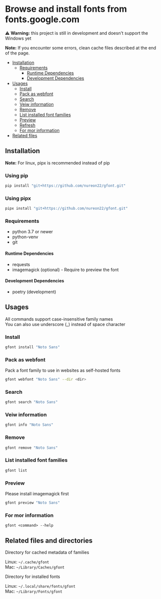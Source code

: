 # Browse and install fonts from fonts.google.com

⚠️ **Warning:** this project is still in development and doesn't support the Windows yet

**Note:** If you encounter some errors, clean cache files described at the end of the page.

- [Installation](#installation)
  - [Requirements](#requirements)
    - [Runtime Dependencies](#runtime-dependencies)
    - [Development Dependencies](#development-dependencies)
- [Usages](#usages)
  - [Install](#install)
  - [Pack as webfont](#pack-as-webfont)
  - [Search](#search)
  - [Veiw information](#veiw-information)
  - [Remove](#remove)
  - [List installed font families](#list-installed-font-families)
  - [Preview](#preview)
  - [Refresh](#refresh)
  - [For mor information](#for-mor-information)
- [Related files](#related-files)


## Installation

**Note:** For linux, pipx is recommended instead of pip

### Using pip

```sh
pip install "git+https://github.com/nureon22/gfont.git"
```

### Using pipx
```sh
pipx install "git+https://github.com/nureon22/gfont.git"
```

### Requirements

* python 3.7 or newer
* python-venv
* git

#### Runtime Dependencies

* requests
* imagemagick (optional) - Require to preview the font

#### Development Dependencies

* poetry (development)

## Usages

All commands support case-insensitive family names\
You can also use underscore (\_) instead of space character

### Install

```sh
gfont install "Noto Sans"
```

### Pack as webfont
Pack a font family to use in websites as self-hosted fonts

```sh
gfont webfont "Noto Sans" --dir <dir>
```

### Search

```sh
gfont search "Noto Sans"
```

### Veiw information

```sh
gfont info "Noto Sans"
```

### Remove

```sh
gfont remove "Noto Sans"
```

### List installed font families

```sh
gfont list
```

### Preview

Please install imagemagick first
```sh
gfont preview "Noto Sans"
```

### For mor information
`gfont <command> --help`


## Related files and directories

Directory for cached metadata of families

Linux: `~/.cache/gfont`\
Mac: `~/Library/Caches/gfont`


Directory for installed fonts

Linux: `~/.local/share/fonts/gfont`\
Mac: `~/Library/Fonts/gfont`
